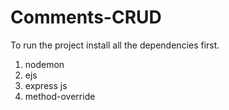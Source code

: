 # Comments-CRUD
To run the project install all the dependencies first. 
1. nodemon
2. ejs
3. express js
4. method-override
